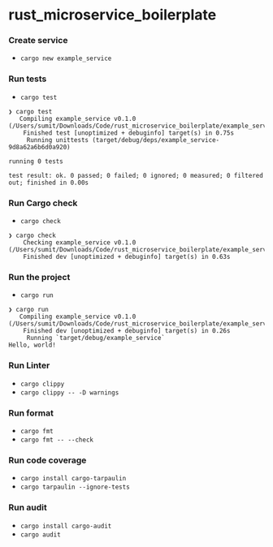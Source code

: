 # rust_microservice_boilerplate

### Create service
* `cargo new example_service`

### Run tests
* `cargo test`
```
❯ cargo test
   Compiling example_service v0.1.0 (/Users/sumit/Downloads/Code/rust_microservice_boilerplate/example_service)
    Finished test [unoptimized + debuginfo] target(s) in 0.75s
     Running unittests (target/debug/deps/example_service-9d8a62a6b6d0a920)

running 0 tests

test result: ok. 0 passed; 0 failed; 0 ignored; 0 measured; 0 filtered out; finished in 0.00s
```

### Run Cargo check
* `cargo check`

```
❯ cargo check
    Checking example_service v0.1.0 (/Users/sumit/Downloads/Code/rust_microservice_boilerplate/example_service)
    Finished dev [unoptimized + debuginfo] target(s) in 0.63s
```

### Run the project
* `cargo run`
```
❯ cargo run
   Compiling example_service v0.1.0 (/Users/sumit/Downloads/Code/rust_microservice_boilerplate/example_service)
    Finished dev [unoptimized + debuginfo] target(s) in 0.26s
     Running `target/debug/example_service`
Hello, world!

```

### Run Linter
* `cargo clippy`
* `cargo clippy -- -D warnings`
### Run format
* `cargo fmt`
* `cargo fmt -- --check`

### Run code coverage
* `cargo install cargo-tarpaulin`
* `cargo tarpaulin --ignore-tests`

### Run audit
* `cargo install cargo-audit`
* `cargo audit`